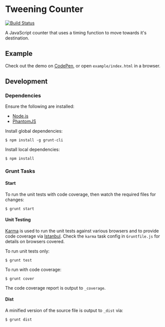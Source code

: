# Tweening Counter

[![Build Status](https://travis-ci.org/tanem/tweening-counter.png?branch=master)](https://travis-ci.org/tanem/tweening-counter)

A JavaScript counter that uses a timing function to move towards it's destination.

## Example

Check out the demo on [CodePen](http://codepen.io/tanem/details/AaxDd), or open `example/index.html` in a browser.

## Development

### Dependencies

Ensure the following are installed:

 * [Node.js](http://nodejs.org/)
 * [PhantomJS](http://phantomjs.org/)

Install global dependencies:

    $ npm install -g grunt-cli

Install local dependencies:
    
    $ npm install

### Grunt Tasks

#### Start

To run the unit tests with code coverage, then watch the required files for changes:

    $ grunt start

#### Unit Testing

[Karma](http://karma-runner.github.io/0.10/index.html) is used to run the unit tests against various browsers and to provide code coverage via [Istanbul](https://github.com/gotwarlost/istanbul). Check the `karma` task config in `Gruntfile.js` for details on browsers covered.

To run unit tests only:

    $ grunt test

To run with code coverage:

    $ grunt cover

The code coverage report is output to `_coverage`.

#### Dist

A minified version of the source file is output to `_dist` via:

    $ grunt dist
